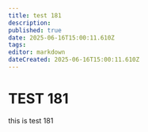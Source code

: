 ```yaml
---
title: test 181
description: 
published: true
date: 2025-06-16T15:00:11.610Z
tags: 
editor: markdown
dateCreated: 2025-06-16T15:00:11.610Z
---
```


# TEST 181
this is test 181
